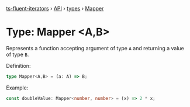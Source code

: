 [ts-fluent-iterators](../../README.md) › [API](../index.md) › [types](../index.md#Types) › [Mapper](mapper.md)

# Type: Mapper <**A**,**B**>

Represents a function accepting argument of type `A` and returning a
value of type  `B`.  
  
Definition:
```typescript
type Mapper<A,B> = (a: A) => B;
```

Example:
```typescript
const doubleValue: Mapper<number, number> = (x) => 2 * x;
```

